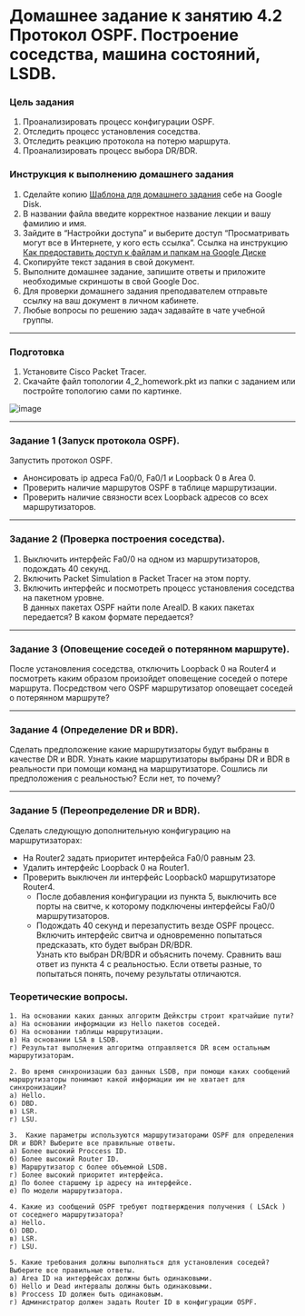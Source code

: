 # Домашнее задание к занятию 4.2 Протокол OSPF. Построение соседства, машина состояний, LSDB.

### Цель задания
1. Проанализировать процесс конфигурации OSPF.
2. Отследить процесс установления соседства.
3. Отследить реакцию протокола на потерю маршрута.
4. Проанализировать процесс выбора DR/BDR.

### Инструкция к выполнению домашнего задания

1. Сделайте копию [Шаблона для домашнего задания](https://docs.google.com/document/d/1youKpKm_JrC0UzDyUslIZW2E2bIv5OVlm_TQDvH5Pvs/edit) себе на Google Disk.
2. В названии файла введите корректное название лекции и вашу фамилию и имя.
3. Зайдите в “Настройки доступа” и выберите доступ “Просматривать могут все в Интернете, у кого есть ссылка”.
 Ссылка на инструкцию [Как предоставить доступ к файлам и папкам на Google Диске](https://support.google.com/docs/answer/2494822?hl=ru&co=GENIE.Platform%3DDesktop)
5. Скопируйте текст задания в свой документ.
6. Выполните домашнее задание, запишите ответы и приложите необходимые скриншоты в свой Google Doc.
7. Для проверки домашнего задания преподавателем отправьте ссылку на ваш документ в личном кабинете.
8. Любые вопросы по решению задач задавайте в чате учебной группы.

------

### Подготовка

1. Установите Cisco Packet Tracer. 
2. Скачайте файл топологии 4_2_homework.pkt из папки с заданием или постройте топологию сами по картинке. 

![image](https://user-images.githubusercontent.com/85602495/149903430-5ec488cc-9e2e-4633-b60a-9ddd3e693877.png)

------

### Задание 1 (Запуск протокола OSPF).  
Запустить протокол OSPF.  
 - Анонсировать ip адреса Fa0/0, Fa0/1 и Loopback 0 в Area 0.
 - Проверить наличие маршрутов OSPF в таблице маршрутизации.
 - Проверить наличие связности всех Loopback адресов со всех маршрутизаторов. 

------

### Задание 2 (Проверка построения соседства).

1. Выключить интерфейс Fa0/0 на одном из маршрутизаторов, подождать 40 секунд.  
2. Включить Packet Simulation в Packet Tracer на этом порту.  
3. Включить интерфейс и посмотреть процесс установления соседства на пакетном уровне.  
В данных пакетах OSPF найти поле AreaID. В каких пакетах передается? В каком формате передается?

------

### Задание 3 (Оповещение соседей о потерянном маршруте).

После установления соседства, отключить Loopback 0 на Router4 и посмотреть каким образом произойдет оповещение соседей о потере маршрута. Посредством чего OSPF маршрутизатор
оповещает соседей о потерянном маршруте?

------

### Задание 4 (Определение DR и BDR).

Сделать предположение какие маршрутизаторы будут выбраны в качестве DR и BDR.  Узнать какие маршрутизаторы выбраны DR и BDR в реальности при помощи команд на маршрутизаторе. 
Сошлись ли предположения с реальностью? Если нет, то почему?

------

### Задание 5 (Переопределение DR и BDR).

Сделать следующую дополнительную конфигурацию на маршрутизаторах:
- На Router2 задать приоритет интерфейса Fa0/0 равным 23.
- Удалить интерфейс Loopback 0 на Router1.
- Проверить выключен ли интерфейс Loopback0 маршрутизаторе Router4.
  - После добавления конфигурации из пункта 5, выключить все порты на свитче, к которому подключены интерфейсы Fa0/0 маршрутизаторов. 
  - Подождать 40 секунд и перезапустить везде OSPF процесс. Включить интерфейс свитча и  одновременно попытаться предсказать, кто будет выбран DR/BDR.  
Узнать кто выбран DR/BDR и объяснить почему. Cравнить ваш ответ из пункта 4 с реальностью. Если ответы разные, то попытаться понять, почему результаты отличаются.


### Теоретические вопросы.

    1. На основании каких данных алгоритм Дейкстры строит кратчайшие пути?
    а) На основании информации из Hello пакетов соседей.
    б) На основании таблицы маршрутизации.
    в) На основании LSA в LSDB.
    г) Результат выполнения алгоритма отправляется DR всем остальным маршрутизаторам.
    
    2. Во время синхронизации баз данных LSDB, при помощи каких сообщений маршрутизаторы понимают какой информации им не хватает для синхронизации?
    а) Hello.
    б) DBD.
    в) LSR.
    г) LSU.
    
    3.  Какие параметры используются маршрутизаторами OSPF для определения DR и BDR? Выберите все правильные ответы.
    а) Более высокий Proccess ID.
    б) Более высокий Router ID.
    в) Маршрутизатор с более объемной LSDB.
    г) Более высокий приоритет интерфейса.
    д) По более старшему ip адресу на интерфейсе.
    е) По модели маршрутизатора.
    
    4. Какие из сообщений OSPF требуют подтверждения получения ( LSAck ) от соседнего маршрутизатора?
    а) Hello.
    б) DBD. 
    в) LSR.
    г) LSU.
    
    5. Какие требования должны выполняться для установления соседей? Выберите все правильные ответы.
    а) Area ID на интерфейсах должны быть одинаковыми.
    б) Hello и Dead интервалы должны быть одинаковыми.
    в) Proccess ID должен быть одинаковым.
    г) Администратор должен задать Router ID в конфигурации OSPF.
